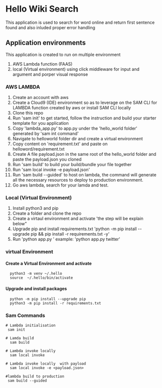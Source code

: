 # Hello Wiki Search 
This application is used to search for word online and return first sentence found and also inluded proper error handling

## Application environments
This application is created to run on multiple environment
1. AWS Lambda function (FAAS)
2. local (Virtual environment) using click middleware for input and argument and porper visual response

### AWS LAMBDA 
1. Create an account with aws
2. Create a Cloud9 (IDE) environment so as to leverage on the SAM CLI for LAMBDA function created by aws or install SAM CLI locally
3. Clone this repo 
4. Run 'sam init' to get started, follow the instruction and build your starter template for you application 
5. Copy 'lambda_app.py' to app.py under the 'hello_world folder' generated by 'sam int command'
6. Navigate to helloworld folder dir and create a virtual environment 
7. Copy content on 'requirement.txt' and paste on helloword/requirement.txt
8. Create A file payload.json in the same root of the hello_world folder and paste the payload.json you cloned
9. Run 'sam build' to build your build/bundle your file together 
10. Run 'sam local invoke -e payload.json'
11. Run 'sam build --guided' to host on lambda, the command will generate all the necessary resources to deploy to production environment.
12. Go aws lambda, search for your lamda and test.

### Local (Virtual Environment)
1. Install python3 and pip
2. Create a folder and clone the repo
3. Create a virtaul environment and activate 'the step will be explain below"
4. Upgrade pip and install requirements.txt 'python -m pip install --upgrade pip && pip install -r requirements.txt -y'
5. Run 'python app.py <argument>' example:  'python app.py twitter'


### virtual Environment
#### Create a Virtual Environment and activate
```
  python3 -m venv ~/.hello
  source  ~/.hello/bin/activate
```
#### Upgrade and install packages
```
  python -m pip install --upgrade pip
  python3 -m pip install -r requirements.txt
```

### Sam Commands

```
# Lambda initialisation
 sam init

# Lamda build 
  sam build

# Lambda invoke locally
  sam local invoke

# Lambda invoke locally  with payload
  sam local invoke -e <payload.json>

#lambda build to production
 sam build --guided
```